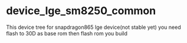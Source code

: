 # device_lge_sm8250_common
This device tree for snapdragon865 lge device(not stable yet)
you need flash to 30D as base rom then flash rom you build